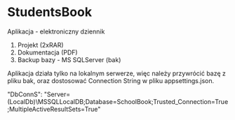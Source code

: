 # StudentsBook
Aplikacja - elektroniczny dziennik

1. Projekt (2xRAR)
2. Dokumentacja (PDF)
3. Backup bazy - MS SQLServer (bak)

Aplikacja działa tylko na lokalnym serwerze, więc należy przywrócić bazę z pliku bak, oraz dostosować Connection String w pliku appsettings.json.

"DbConnS": "Server=(LocalDb)\\MSSQLLocalDB;Database=SchoolBook;Trusted_Connection=True;MultipleActiveResultSets=True"
